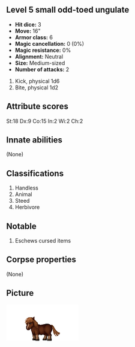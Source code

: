 ## Level 5 small odd-toed ungulate

- **Hit dice:** 3
- **Move:** 16"
- **Armor class:** 6
- **Magic cancellation:** 0 (0%)
- **Magic resistance:** 0%
- **Alignment:** Neutral
- **Size:** Medium-sized
- **Number of attacks:** 2
1. Kick, physical 1d6
2. Bite, physical 1d2

## Attribute scores

St:18 Dx:9 Co:15 In:2 Wi:2 Ch:2

## Innate abilities

(None)

## Classifications

1. Handless
2. Animal
3. Steed
4. Herbivore

## Notable

1. Eschews cursed items

## Corpse properties

(None)

## Picture

![Pony](https://github.com/hyvanmielenpelit/GnollHackTileSet/blob/main/Monsters/pony/pony.png?raw=true)
